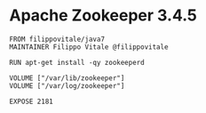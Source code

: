 # Apache Zookeeper 3.4.5

```
FROM filippovitale/java7
MAINTAINER Filippo Vitale @filippovitale

RUN apt-get install -qy zookeeperd

VOLUME ["/var/lib/zookeeper"]
VOLUME ["/var/log/zookeeper"]

EXPOSE 2181
```
